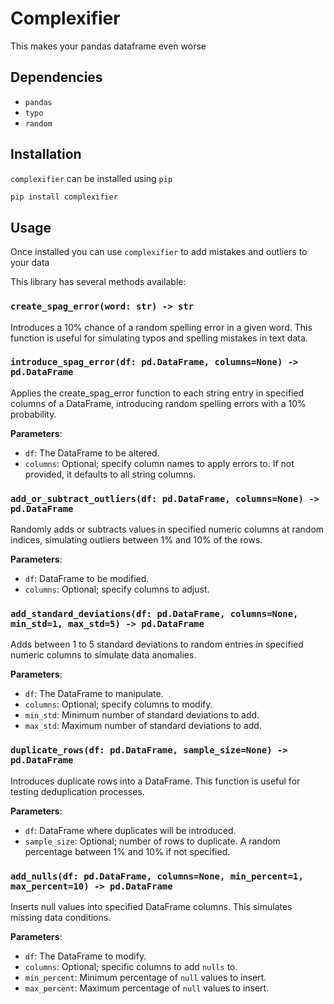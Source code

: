# Complexifier

This makes your pandas dataframe even worse

## Dependencies

- `pandas`
- `typo`
- `random`

## Installation

`complexifier` can be installed using `pip`

```sh
pip install complexifier
```

## Usage

Once installed you can use `complexifier` to add mistakes and outliers to your data

This library has several methods available:

### `create_spag_error(word: str) -> str`

Introduces a 10% chance of a random spelling error in a given word. This function is useful for simulating typos and spelling mistakes in text data.

### `introduce_spag_error(df: pd.DataFrame, columns=None) -> pd.DataFrame`

Applies the create_spag_error function to each string entry in specified columns of a DataFrame, introducing random spelling errors with a 10% probability.

**Parameters**:
- `df`: The DataFrame to be altered.
- `columns`: Optional; specify column names to apply errors to. If not provided, it defaults to all string columns.

### `add_or_subtract_outliers(df: pd.DataFrame, columns=None) -> pd.DataFrame`

Randomly adds or subtracts values in specified numeric columns at random indices, simulating outliers between 1% and 10% of the rows.

**Parameters**:
- `df`: DataFrame to be modified.
- `columns`: Optional; specify columns to adjust. 

### `add_standard_deviations(df: pd.DataFrame, columns=None, min_std=1, max_std=5) -> pd.DataFrame`

Adds between 1 to 5 standard deviations to random entries in specified numeric columns to simulate data anomalies.

**Parameters**:
- `df`: The DataFrame to manipulate.
- `columns`: Optional; specify columns to modify.
- `min_std`: Minimum number of standard deviations to add.
- `max_std`: Maximum number of standard deviations to add.

### `duplicate_rows(df: pd.DataFrame, sample_size=None) -> pd.DataFrame`

Introduces duplicate rows into a DataFrame. This function is useful for testing deduplication processes.

**Parameters**:
- `df`: DataFrame where duplicates will be introduced.
- `sample_size`: Optional; number of rows to duplicate. A random percentage between 1% and 10% if not specified.

### `add_nulls(df: pd.DataFrame, columns=None, min_percent=1, max_percent=10) -> pd.DataFrame`

Inserts null values into specified DataFrame columns. This simulates missing data conditions.

**Parameters**:
- `df`: The DataFrame to modify.
- `columns`: Optional; specific columns to add `nulls` to.
- `min_percent`: Minimum percentage of `null` values to insert.
- `max_percent`: Maximum percentage of `null` values to insert.
